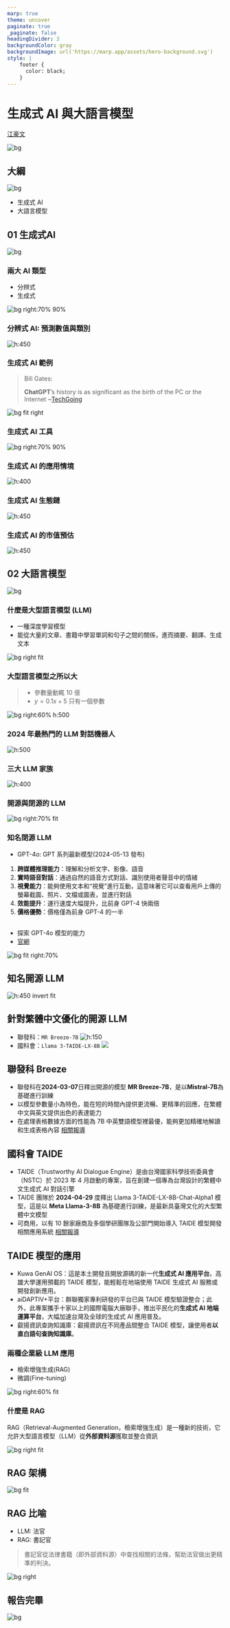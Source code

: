 ```yaml
---
marp: true
theme: uncover
paginate: true
_paginate: false
headingDivider: 3
backgroundColor: gray
backgroundImage: url('https://marp.app/assets/hero-background.svg')
style: |
    footer {
      color: black;
    }
---
```


<!-- _color: white -->

# <!-- fit --> 生成式 AI 與大語言模型

[江豪文](https://howard-haowen.github.io/)

![bg](https://www.unite.ai/wp-content/uploads/2024/01/Generative-AI-to-AGI.png)

## 大綱

<!-- _color: white -->
<!-- _style: ul li { font-size: 50px; } -->

![bg](https://media.istockphoto.com/id/1469875556/video/4k-abstract-lines-background-loopable.jpg?s=640x640&k=20&c=oRhmLOFm1rQPZQSQrUqnd8eRd8LsoGLmiQS7nMIh-MU=)

-   生成式 AI
-   大語言模型

## 01 生成式AI

<!-- _footer: "" -->
<!-- _color: white -->

![bg](https://media.licdn.com/dms/image/D4E12AQHmt2HavWsIoQ/article-cover_image-shrink_720_1280/0/1697380698315?e=2147483647&v=beta&t=nxMyxvVygfMhi3TSsv_8UCsSQykVDA77ps2rjAA4_ko)

### <!-- fit --> 兩大 AI 類型

<!-- footer: "01 > 生成式 AI" -->

-   分辨式
-   生成式

![bg right:70% 90%](https://dce0qyjkutl4h.cloudfront.net/wp-content/uploads/2023/06/generative-ai-benefits.png)

### 分辨式 AI: 預測數值與類別

![h:450](https://media.licdn.com/dms/image/D5612AQHleCueKC_lww/article-cover_image-shrink_600_2000/0/1677785069046?e=2147483647&v=beta&t=C6GRtT_VWW1c-WkYggBLllLx6Zxor1sSrM9lMW9FGdA)

### 生成式 AI 範例

> Bill Gates:
>
> **ChatGPT**’s history is as significant as the birth of the PC or the Internet ~[TechGoing](https://www.techgoing.com/bill-gates-chatgpts-history-is-as-significant-as-the-birth-of-the-pc-or-the-internet/)

![bg fit right](https://i.insider.com/63dbc9bc0a08ae0018a67757?width=1300&format=jpeg&auto=webp)

### 生成式 AI 工具

![bg right:70% 90%](https://images.prismic.io/turing/6566f9d7531ac2845a256bf8_Generative_AI_Tools_d0e9aff9a5.webp?auto=format,compress)

### 生成式 AI 的應用情境

![h:400](https://www.solulab.com/wp-content/uploads/2023/07/use-case-1536x863.jpg)

### 生成式 AI 生態鏈

![h:450](https://www.digitimes.com.tw/report/special_report/specialreport_20230410_8.png)

### 生成式 AI 的市值預估

![h:450](https://substackcdn.com/image/fetch/f_auto,q_auto:good,fl_progressive:steep/https%3A%2F%2Fsubstack-post-media.s3.amazonaws.com%2Fpublic%2Fimages%2F70b2dc14-043d-4c4e-ab92-8a124e3ee1f7_1200x900.png)

## 02 大語言模型

<!-- _footer: "" -->
<!-- _color: white -->

![bg](https://media.licdn.com/dms/image/D4D12AQEMLCtqvbBAKQ/article-cover_image-shrink_720_1280/0/1707217131110?e=2147483647&v=beta&t=ef1xjQ2h-zTAFU5RJ-3Tqx0rDRpC883UrCFhuPWA55o)

### <!-- fit --> 什麼是大型語言模型 (LLM)

<!-- footer: "02 > 大語言模型" -->

-   一種深度學習模型
-   能從大量的文章、書籍中學習單詞和句子之間的關係，進而摘要、翻譯、生成文本

![bg right fit](<https://www.investopedia.com/thmb/ulGrKT5WnVclGMOgQQVe65OtmeI=/1500x0/filters:no_upscale():max_bytes(150000):strip_icc()/large-language-model-7563532-final-9e350e9fa02d4685887aa061af7a2de2.png>)

### <!-- fit --> 大型語言模型之所以大

> -   參數量動輒 10 億
>     </br>
> -   $y = 0.1x + 5$ 只有一個參數

![bg right:60% h:500](https://www.marktechpost.com/wp-content/uploads/2023/10/Screenshot-2023-10-15-at-4.25.57-PM.png)

### 2024 年最熱門的 LLM 對話機器人

![h:500](https://imageio.forbes.com/specials-images/imageserve/65820a6a9a59f0cda2f253c2/0x0.jpg?format=jpg&height=900&width=1600&fit=bounds)

### 三大 LLM 家族

![h:400](https://arxiv.org/html/2402.06196v2/x3.png)

### <!-- fit --> 開源與閉源的 LLM

![bg right:70% fit](https://substackcdn.com/image/fetch/f_auto,q_auto:good,fl_progressive:steep/https%3A%2F%2Fsubstack-post-media.s3.amazonaws.com%2Fpublic%2Fimages%2F6bca1171-adab-4c13-92f9-d5e0cf45f044_940x788.png)

### 知名閉源 LLM

-   GPT-4o: GPT 系列最新模型(2024-05-13 發布)

1. **跨媒體推理能力**：理解和分析文字、影像、語音
2. **實時語音對話**：通過自然的語音方式對話、識別使用者聲音中的情緒
3. **視覺能力**：能夠使用文本和“視覺”進行互動，這意味著它可以查看用戶上傳的螢幕截圖、照片、文檔或圖表，並進行對話
4. **效能提升**：運行速度大幅提升，比前身 GPT-4 快兩倍
5. **價格優勢**：價格僅為前身 GPT-4 的一半

##

-   探索 GPT-4o 模型的能力
-   [官網](https://openai.com/index/hello-gpt-4o/)

![bg fit right:70%](https://img0.utuku.imgcdc.com/650x0/news/20240514/ffb678cb-0ef1-47bc-895d-00cf49e33632.jpg)

## 知名開源 LLM

![h:450 invert fit](https://blog.n8n.io/content/images/2023/11/Artboard-12-copy-3-8--1-.png)

## 針對繁體中文優化的開源 LLM

-   聯發科：`MR Breeze-7B`
    ![h:150](https://i2.kknews.cc/5tKmWasLJExheahbAV49j13VF-UJH3nDjnvb5w/0.jpg)
-   國科會：`Llama 3-TAIDE-LX-8B`
    ![](https://www.nstc.gov.tw/assets/footer-logo-484f234e56d83a29555951b7afbe7cc3.svg)

## 聯發科 Breeze

-   聯發科在**2024-03-07**日釋出開源的模型 **MR Breeze-7B**，是以**Mistral-7B**為基礎進行訓練
-   以模型參數量小為特色，能在短的時間內提供更流暢、更精準的回應，在繁體中文與英文提供出色的表達能力
-   在處理表格數據方面的性能為 7B 中英雙語模型裡最優，能夠更加精確地解讀和生成表格內容
    [相關報導](https://www.mediatek.tw/blog/mediatek-research-breeze-7b)

## 國科會 TAIDE

-   TAIDE（Trustworthy AI Dialogue Engine）是由台灣國家科學技術委員會（NSTC）於 2023 年 4 月啟動的專案，旨在創建一個專為台灣設計的繁體中文生成式 AI 對話引擎
-   TAIDE 團隊於 **2024-04-29** 度釋出 Llama 3-TAIDE-LX-8B-Chat-Alpha1 模型，這是以 **Meta Llama-3-8B** 為基礎進行訓練，是最新具臺灣文化的大型繁體中文模型
-   可商用，以有 10 餘家廠商及多個學研團隊及公部門開始導入 TAIDE 模型開發相關應用系統
    [相關報導](https://taide.tw/index/newsList/newsDetail/4b1141818f1a6445018f28a0cc793b08)

## TAIDE 模型的應用

-   Kuwa GenAI OS：這是本土開發且開放源碼的新一代**生成式 AI 應用平台**。高雄大學運用預載的 TAIDE 模型，能輕鬆在地端使用 TAIDE 生成式 AI 服務或開發創新應用。
-   aiDAPTIV+平台：群聯獨家專利研發的平台已與 TAIDE 模型驗證整合；此外，此專案攜手十家以上的國際電腦大廠聯手，推出平民化的**生成式 AI 地端運算平台**，大幅加速台灣及全球的生成式 AI 應用普及。
-   叡揚資訊查詢知識庫：叡揚資訊在不同產品間整合 TAIDE 模型，讓使用者**以直白語句查詢知識庫**。

### <!-- fit --> 兩種企業級 LLM 應用

-   檢索增強生成(RAG)
-   微調(Fine-tuning)

![bg right:60% fit](https://media.licdn.com/dms/image/D4D12AQGZcusqxKrE9A/article-cover_image-shrink_720_1280/0/1704984854697?e=2147483647&v=beta&t=itnXc_cuSvskvMCSSJo9MUVXQ4vXscozsJV8vJT3rpc)

### 什麼是 RAG

RAG（Retrieval-Augmented Generation，檢索增強生成）是一種新的技術，它允許大型語言模型（LLM）從**外部資料源**獲取並整合資訊

![bg right  fit](https://blogs.nvidia.com/wp-content/uploads/2023/11/Retrieval-Augmented-Generation-RAG-KV-1.jpg)

## RAG 架構

<!-- _footer: "" -->
<!-- _color: red -->

![bg fit](https://gradientflow.com/wp-content/uploads/2023/10/newsletter87-RAG-simple.png)

## RAG 比喻

-   LLM: 法官
-   RAG: 書記官

> 書記官從法律書籍（即外部資料源）中查找相關的法條，幫助法官做出更精準的判決。

![bg right](https://img.freepik.com/premium-photo/robot-writing-book-realistic-style-home-background-ai-technology-background-artificial-intelligence-creative-design-futuristic-technology-online-business_155807-11155.jpg)

## 報告完畢

<!-- footer: "" -->

![bg](https://imgscf.slidemembers.com/docs/1/1/827/rise_of_robots_best_powerpoint_presentation_826709.jpg)
